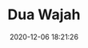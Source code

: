---
title: "Dua Wajah"
date: 2020-12-06 18:21:26
description: 'Put your description here.'
image: 'https://i.postimg.cc/6TxwqgsL/IMG-20201114-150708.jpg'
categories:
- Kubisme
artist: 'Gallery teplok.id'
instagram: 'dian_djoyo'
---